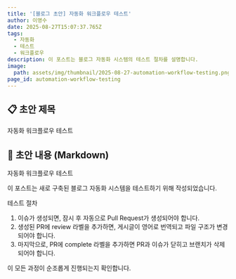 ```yaml
---
title: '[블로그 초안] 자동화 워크플로우 테스트'
author: 이영수
date: 2025-08-27T15:07:37.765Z
tags:
  - 자동화
  - 테스트
  - 워크플로우
description: 이 포스트는 블로그 자동화 시스템의 테스트 절차를 설명합니다.
image:
  path: assets/img/thumbnail/2025-08-27-automation-workflow-testing.png
page_id: automation-workflow-testing
---
```

## 📋 초안 제목
자동화 워크플로우 테스트

## 📝 초안 내용 (Markdown)

자동화 워크플로우 테스트

이 포스트는 새로 구축된 블로그 자동화 시스템을 테스트하기 위해 작성되었습니다.

테스트 절차

1. 이슈가 생성되면, 잠시 후 자동으로 Pull Request가 생성되어야 합니다.
2. 생성된 PR에 review 라벨을 추가하면, 게시글이 영어로 번역되고 파일 구조가 변경되어야 합니다.
3. 마지막으로, PR에 complete 라벨을 추가하면 PR과 이슈가 닫히고 브랜치가 삭제되어야 합니다.

이 모든 과정이 순조롭게 진행되는지 확인합니다.
